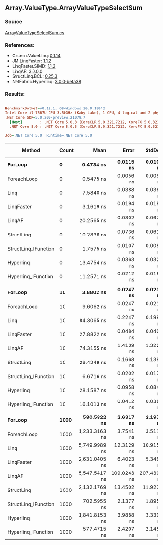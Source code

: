 ﻿## Array.ValueType.ArrayValueTypeSelectSum

### Source
[ArrayValueTypeSelectSum.cs](../LinqBenchmarks/Array/ValueType/ArrayValueTypeSelectSum.cs)

### References:
- Cistern.ValueLinq: [0.1.14](https://www.nuget.org/packages/Cistern.ValueLinq/0.1.14)
- JM.LinqFaster: [1.1.2](https://www.nuget.org/packages/JM.LinqFaster/1.1.2)
- LinqFaster.SIMD: [1.1.2](https://www.nuget.org/packages/LinqFaster.SIMD/1.0.3)
- LinqAF: [3.0.0.0](https://www.nuget.org/packages/LinqAF/3.0.0.0)
- StructLinq.BCL: [0.25.3](https://www.nuget.org/packages/StructLinq.BCL/0.25.3)
- NetFabric.Hyperlinq: [3.0.0-beta38](https://www.nuget.org/packages/NetFabric.Hyperlinq/3.0.0-beta38)

### Results:
``` ini

BenchmarkDotNet=v0.12.1, OS=Windows 10.0.19042
Intel Core i7-7567U CPU 3.50GHz (Kaby Lake), 1 CPU, 4 logical and 2 physical cores
.NET Core SDK=5.0.200-preview.21079.7
  [Host]        : .NET Core 5.0.3 (CoreCLR 5.0.321.7212, CoreFX 5.0.321.7212), X64 RyuJIT
  .NET Core 5.0 : .NET Core 5.0.3 (CoreCLR 5.0.321.7212, CoreFX 5.0.321.7212), X64 RyuJIT

Job=.NET Core 5.0  Runtime=.NET Core 5.0  

```
|               Method | Count |          Mean |       Error |      StdDev | Ratio | RatioSD |  Gen 0 | Gen 1 | Gen 2 | Allocated |
|--------------------- |------ |--------------:|------------:|------------:|------:|--------:|-------:|------:|------:|----------:|
|              **ForLoop** |     **0** |     **0.4734 ns** |   **0.0115 ns** |   **0.0102 ns** |  **1.00** |    **0.00** |      **-** |     **-** |     **-** |         **-** |
|          ForeachLoop |     0 |     0.5475 ns |   0.0056 ns |   0.0052 ns |  1.16 |    0.03 |      - |     - |     - |         - |
|                 Linq |     0 |     7.5840 ns |   0.0388 ns |   0.0363 ns | 16.02 |    0.35 |      - |     - |     - |         - |
|           LinqFaster |     0 |     3.1619 ns |   0.0194 ns |   0.0182 ns |  6.68 |    0.14 |      - |     - |     - |         - |
|               LinqAF |     0 |    20.2565 ns |   0.0802 ns |   0.0670 ns | 42.87 |    0.89 |      - |     - |     - |         - |
|           StructLinq |     0 |    10.2836 ns |   0.0736 ns |   0.0615 ns | 21.76 |    0.52 | 0.0153 |     - |     - |      32 B |
| StructLinq_IFunction |     0 |     1.7575 ns |   0.0107 ns |   0.0089 ns |  3.72 |    0.09 |      - |     - |     - |         - |
|            Hyperlinq |     0 |    13.4754 ns |   0.0363 ns |   0.0322 ns | 28.48 |    0.63 |      - |     - |     - |         - |
|  Hyperlinq_IFunction |     0 |    11.2571 ns |   0.0212 ns |   0.0198 ns | 23.79 |    0.52 |      - |     - |     - |         - |
|                      |       |               |             |             |       |         |        |       |       |           |
|              **ForLoop** |    **10** |     **3.8802 ns** |   **0.0247 ns** |   **0.0231 ns** |  **1.00** |    **0.00** |      **-** |     **-** |     **-** |         **-** |
|          ForeachLoop |    10 |     9.6062 ns |   0.0247 ns |   0.0219 ns |  2.48 |    0.02 |      - |     - |     - |         - |
|                 Linq |    10 |    84.3065 ns |   0.2247 ns |   0.1992 ns | 21.72 |    0.14 | 0.0153 |     - |     - |      32 B |
|           LinqFaster |    10 |    27.8822 ns |   0.0484 ns |   0.0404 ns |  7.18 |    0.05 |      - |     - |     - |         - |
|               LinqAF |    10 |    74.3155 ns |   1.4139 ns |   1.3226 ns | 19.15 |    0.40 |      - |     - |     - |         - |
|           StructLinq |    10 |    29.4249 ns |   0.1668 ns |   0.1393 ns |  7.58 |    0.06 | 0.0153 |     - |     - |      32 B |
| StructLinq_IFunction |    10 |     6.6716 ns |   0.0202 ns |   0.0179 ns |  1.72 |    0.01 |      - |     - |     - |         - |
|            Hyperlinq |    10 |    28.1587 ns |   0.0958 ns |   0.0849 ns |  7.26 |    0.05 |      - |     - |     - |         - |
|  Hyperlinq_IFunction |    10 |    16.1013 ns |   0.0412 ns |   0.0385 ns |  4.15 |    0.03 |      - |     - |     - |         - |
|                      |       |               |             |             |       |         |        |       |       |           |
|              **ForLoop** |  **1000** |   **580.5822 ns** |   **2.6317 ns** |   **2.1976 ns** |  **1.00** |    **0.00** |      **-** |     **-** |     **-** |         **-** |
|          ForeachLoop |  1000 | 1,233.3163 ns |   3.7541 ns |   3.5116 ns |  2.13 |    0.01 |      - |     - |     - |         - |
|                 Linq |  1000 | 5,749.9989 ns |  12.3129 ns |  10.9150 ns |  9.90 |    0.05 | 0.0153 |     - |     - |      32 B |
|           LinqFaster |  1000 | 2,631.0405 ns |   6.4023 ns |   5.3463 ns |  4.53 |    0.02 |      - |     - |     - |         - |
|               LinqAF |  1000 | 5,547.5417 ns | 109.0243 ns | 207.4300 ns |  9.25 |    0.33 |      - |     - |     - |         - |
|           StructLinq |  1000 | 2,132.1769 ns |  13.4502 ns |  11.9233 ns |  3.67 |    0.02 | 0.0153 |     - |     - |      32 B |
| StructLinq_IFunction |  1000 |   702.5955 ns |   2.1377 ns |   1.8950 ns |  1.21 |    0.01 |      - |     - |     - |         - |
|            Hyperlinq |  1000 | 1,841.8153 ns |   3.9888 ns |   3.3308 ns |  3.17 |    0.01 |      - |     - |     - |         - |
|  Hyperlinq_IFunction |  1000 |   577.4715 ns |   2.4207 ns |   2.1459 ns |  0.99 |    0.01 |      - |     - |     - |         - |
